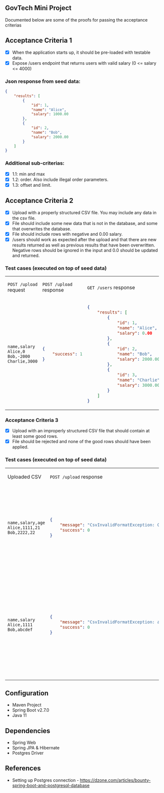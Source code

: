 ## GovTech Mini Project
Documented below are some of the proofs for passing the acceptance criterias

## Acceptance Criteria 1
- [x] When the application starts up, it should be pre-loaded with testable data.  
- [x] Expose /users endpoint that returns users with valid salary (0 <= salary <= 4000)  
### Json response from seed data:
```json
{
    "results": [
        {
            "id": 1,
            "name": "Alice",
            "salary": 1000.00
        },
        {
            "id": 2,
            "name": "Bob",
            "salary": 2000.00
        }
    ]
}
```
### Additional sub-criterias:
- [x] 1.1: min and max  
- [x] 1.2: order. Also include illegal order parameters.  
- [x] 1.3: offset and limit.  

## Acceptance Criteria 2
- [x] Upload with a properly structured CSV file. You may include any data in the csv file.  
- [x] File should include some new data that is not in the database, and some that overwrites the database.  
- [x] File should include rows with negative and 0.00 salary.  
- [x] /users should work as expected after the upload and that there are new results returned as well as
previous results that have been overwritten. Negative rows should be ignored in the input and 0.0
should be updated and returned.  

### Test cases (executed on top of seed data)
<table>
<tr>
<td>
  
`POST /upload` request
  
</td>
<td>
  
`POST /upload` response

</td>
<td>
  
`GET /users` response
  
</td>
<td>

Notes

</td>
</tr>

<tr>
<td>

```
name,salary
Alice,0
Bob,-2000
Charlie,3000
```

</td>
<td>
  
```json
{
    "success": 1
}
```

</td>
<td>

```json
{
    "results": [
        {
            "id": 1,
            "name": "Alice",
            "salary": 0.00
        },
        {
            "id": 2,
            "name": "Bob",
            "salary": 2000.00
        },
        {
            "id": 3,
            "name": "Charlie",
            "salary": 3000.00
        }
    ]
}
```

</td>

<td>

- Alice's salary gets overwritten  
- Bob's new salary is ignored (<0 requirement)  
- Charlie gets registered as a new record

</td>
</tr>

</table>

### Acceptance Criteria 3
- [x] Upload with an improperly structured CSV file that should contain at least some good rows.
- [x] File should be rejected and none of the good rows should have been applied.

### Test cases (executed on top of seed data)
<table>
<tr>
<td>
  
Uploaded CSV
  
</td>
<td>
  
`POST /upload` response

</td>
<td>
  
`GET /users` response
  
</td>
<td>

Notes

</td>
</tr>

<tr>
<td>

```
name,salary,age
Alice,1111,21
Bob,2222,22
```

</td>
<td>
  
```json
{
    "message": "CsvInvalidFormatException: Csv must have exactly 2 columns.",
    "success": 0
}
```

</td>
<td>

```json
{
    "results": [
        {
            "id": 1,
            "name": "Alice",
            "salary": 1000.00
        },
        {
            "id": 2,
            "name": "Bob",
            "salary": 2000.00
        }
    ]
}
```

</td>

<td>

- CSV rejected due to too many columns
- Database state is unchanged

</td>
</tr>
<tr>
<td>

```
name,salary
Alice,1111
Bob,abcdef
```

</td>
<td>
  
```json
{
    "message": "CsvInvalidFormatException: abcdef is not a number.",
    "success": 0
}
```

</td>
<td>

```json
{
    "results": [
        {
            "id": 1,
            "name": "Alice",
            "salary": 1000.00
        },
        {
            "id": 2,
            "name": "Bob",
            "salary": 2000.00
        }
    ]
}
```

</td>

<td>

- CSV rejected due to invalid salary value
- Although Alice's new entry is valid, its record is not updated 
- Database state is unchanged

</td>
</tr>

</table>

## Configuration
- Maven Project
- Spring Boot v2.7.0
- Java 11

## Dependencies
- Spring Web
- Spring JPA & Hibernate
- Postgres Driver

## References
- Setting up Postgres connection - https://dzone.com/articles/bounty-spring-boot-and-postgresql-database